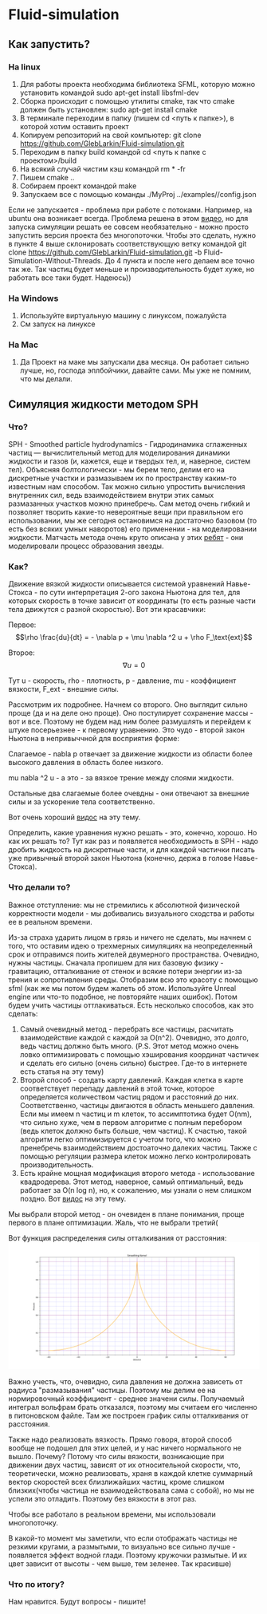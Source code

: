 # Fluid-simulation

## Как запустить?
### На linux
1. Для работы проекта необходима библиотека SFML, которую можно установить командой sudo apt-get install libsfml-dev
2. Сборка происходит с помощью утилиты cmake, так что cmake должен быть установлен: sudo apt-get install cmake
3. В терминале переходим в папку (пишем cd <путь к папке>), в которой хотим оставить проект
4. Копируем репозиторий на свой компьютер: git clone https://github.com/GlebLarkin/Fluid-simulation.git
5. Переходим в папку build командой cd <путь к папке с проектом>/build
6. На всякий случай чистим кэш командой rm * -fr
7. Пишем cmake ..
8. Собираем проект командой make
9. Запускаем все с помощью команды ./MyProj ../examples//config.json

Если не запускается - проблема при работе с потоками. Например, на ubuntu она возникает всегда. Проблема решена в этом [видео](https://youtu.be/6gx9xfAC6Wk?si=ONeaTT03Yx5rbeTc), но для запуска симуляции решать ее совсем необязательно - можно просто запустить версия проекта без многопоточки. Чтобы это сделать, нужно в пункте 4 выше склонировать соответствующую ветку командой git clone https://github.com/GlebLarkin/Fluid-simulation.git -b Fluid-Simulation-Without-Threads. До 4 пункта и после него делаем все точно так же. Так частиц будет меньше и производительность будет хуже, но работать все таки будет. Надеюсь))

### На Windows
1. Используйте виртуальную машину с линуксом, пожалуйста
2. См запуск на линуксе

### На Mac
1. Да
Проект на маке мы запускали два месяца. Он работает сильно лучше, но, господа эплбойчики, давайте сами. Мы уже не помним, что мы делали.


## Симуляция жидкости методом SPH

### Что?
SPH - Smoothed particle hydrodynamics - Гидродинамика сглаженных частиц — вычислительный метод для моделирования динамики жидкости и газов (и, кажется, еще и твердых тел, и, наверное, систем тел).
Объясняя болтологически - мы берем тело, делим его на дискретные участки и размазываем их по пространству каким-то известным нам способом. Так можно сильно упростить вычисления внутренних сил, ведь взаимодействием внутри этих самых размазанных участков можно принебречь. Сам метод очень гибкий и позволяет творить какие-то невероятные вещи при правильном его использовании, мы же сегодня остановимся на достаточно базовом (то есть без всяких умных наворотов) его применении - на моделировании жидкости. Матчасть метода очень круто описана у этих [ребят](https://github.com/Shulliikkk/sph-toy-star?tab=readme-ov-file#%D0%BE%D0%B1%D1%89%D0%B5%D0%B5-%D0%BE%D0%BF%D0%B8%D1%81%D0%B0%D0%BD%D0%B8%D0%B5-sph) - они моделировали процесс образования звезды.

### Как?
Движение вязкой жидкости описывается системой уравнений Навье-Стокса - по сути интерпретация 2-ого закона Ньютона для тел, для которых скорость в точке зависит от координаты (то есть разные части тела движутся с разной скоростью). Вот эти красавчики:

Первое:
$$\rho \frac{du}{dt} = - \nabla p + \mu \nabla ^2 u + \rho F_\text{ext}$$

Второе:
$$\nabla u = 0$$

Тут u - скорость, rho - плотность, p - давление, mu - коэффициент вязкости, F_ext - внешние силы.

Рассмотрим их подробнее. Начнем со второго. Оно выглядит сильно проще (да и на деле оно проще). Оно постулирует сохранение массы - вот и все. Поэтому не будем над ним более размушлять и перейдем к штуке посерьезнее - к первому уравнению.
Это чудо - второй закон Ньютона в непривыччной для восприятия форме:

Слагаемое - nabla p отвечает за движение жидкости из области более высокого давления в область более низкого.

mu nabla ^2 u - а это - за вязкое трение между слоями жидкости.

Остальные два слагаемые более очевдны - они отвечают за внешние силы и за ускорение тела соответственно.

Вот очень хороший [видос](https://youtu.be/IE7jMEnzp7g?si=-QTR5m7n6OyR1rhp) на эту тему.

Определить, какие уравнения нужно решать - это, конечно, хорошо. Но как их решать то? Тут как раз и появляется необходимость в SPH - надо дробить жидкость на дискретные части, и для каждой частички писать уже привычный второй закон Ньютона (конечно, держа в голове Навье-Стокса).

### Что делали то?
Важное отступление: мы не стремились к абсолютной физической корректности модели - мы добивались визуального сходства и работы ее в реальном времени.

Из-за страха ударить лицом в грязь и ничего не сделать, мы начнем с того, что оставим идею о трехмерных симуляциях на неопределенный срок и отправимся поить жителей двумерного пространства.
Очевидно, нужны частицы. Сначала пропишем для них базовую физику - гравитацию, отталкивание от стенок и всякие потери энергии из-за трения и сопротивления среды. Отобразим всю это красоту с помощью sfml (как же мы потом будем жалеть об этом. Используйте Unreal engine или что-то подобное, не повторяйте наших ошибок). Потом будем учить частицы оттлакиваться. Есть несколько способов, как это сделать:
  1. Самый очевидный метод - перебрать все частицы, расчитать взаимодействие каждой с каждой за O(n^2). Очевидно, это долго, ведь частиц должно быть много. (P.S. Этот метод можно очень ловко оптимизировать с помощью хэширования координат частичек и сделать его сильно (очень сильно) быстрее. Где-то в интернете есть статья на эту тему)
  2. Второй способ - создать карту давлений. Каждая клетка в карте соответствует перепаду давлений в этой точке, которое определяется количеством частиц рядом и расстояний до них. Соответственно, частицы двигаются в область меньшего давления. Если мы имеем n частиц и m клеток, то ассимптотика будет O(nm), что сильно хуже, чем в первом алгоритме с полным перебором (ведь клеток должно быть больше, чем частиц). К счастью, такой алгоритм легко оптимизируется с учетом того, что можно пренебречь взаимодействием достоаточно далеких частиц. Также с помощью регуляции размера клеток можно легко контролировать производительность.
  3. Есть крайне мощная модификация второго метода - использование квадродерева. Этот метод, наверное, самый оптимальный, ведь работает за O(n log n), но, к сожалению, мы узнали о нем слишком поздно. Вот [видос](https://youtu.be/OJxEcs0w_kE?si=74fWriVLXfXjsD8C) на эту тему.

Мы выбрали второй метод - он очевиден в плане понимания, проще первого в плане оптимизации. Жаль, что не выбрали третий(

Вот функция распределения силы отталкивания от расстояния:
![Тут должен быть график](plot.png)

Важно учесть, что, очевидно, сила давления не должна зависеть от радиуса "размазывания" частицы. Поэтому мы делим ее на нормировочный коэффициент - среднее значени силы. Получаемый интеграл вольфрам брать отказался, поэтому мы считаем его численно в питоновском файле. Там же построен график силы отталкивания от расстояния.

Также надо реализовать вязкость. Прямо говоря, второй способ вообще не подошел для этих целей, и у нас ничего нормального не вышло. Почему? Потому что силы вязкости, возникающие при движении двух частиц, зависят от их относительной скорости, что, теоретически, можно реализовать, храня в каждой клетке суммарный вектор скоростей всех близлижайших частиц, кроме слишком близких(чтобы частица не взаимодействовала сама с собой), но мы не успели это отладить. Поэтому без вязкости в этот раз. 

Чтобы все работало в реальном времени, мы использовали многопоточку.

В какой-то момент мы заметили, что если отображать частицы не резкими кругами, а размытыми, то визуально все сильно лучше - появляется эффект водной глади. Поэтому кружочки размытые. И их цвет зависит от высоты - чем выше, тем зеленее. Так красивше)

### Что по итогу?
Нам нравится. Будут вопросы - пишите!
